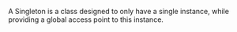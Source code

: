 A Singleton is a class designed to only have a single instance, while providing a global access point to this instance.